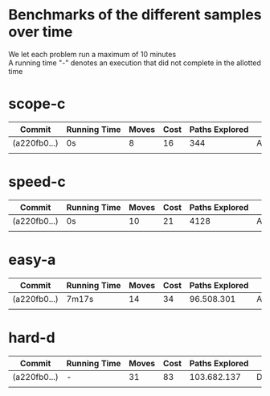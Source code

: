 ﻿# Benchmarks of the different samples over time
We let each problem run a maximum of 10 minutes  
A running time "-" denotes an execution that did not complete in the allotted time

# scope-c
| Commit | Running&nbsp;Time | Moves | Cost | Paths&nbsp;Explored | Solution |
|--------|-------------------|-------|------|---------------------|----------|
|(a220fb0...)|0s|8|16|344|AG,1,2;C,1,0;AGD,2,1;CA,2,1;DC,3,2;D,2,3;CC,2,1;CCC,1,0|
| | | | | |

# speed-c
| Commit | Running&nbsp;Time | Moves | Cost | Paths&nbsp;Explored | Solution |
|--------|-------------------|-------|------|---------------------|----------|
|(a220fb0...)|0s|10|21|4128|AG,1,2;C,1,0;AGD,2,1;CA,2,1;C,1,0;BC,3,2;B,2,1;DC,3,2;D,2,1;CCC,2,0|
| | | | | |

# easy-a
| Commit | Running&nbsp;Time | Moves | Cost | Paths&nbsp;Explored | Solution |
|--------|-------------------|-------|------|---------------------|----------|
|(a220fb0...)|7m17s|14|34|96.508.301|ACC,2,1;AA,5,2;AAA,2,0;CDG,3,2;ADG,3,2;A,3,2;AA,2,1;AAA,1,0;DGD,4,3;DG,5,4;DGG,4,3;A,6,5;AA,5,4;AAA,4,0|
| | | | | |

# hard-d
| Commit | Running&nbsp;Time | Moves | Cost | Paths&nbsp;Explored | Solution |
|--------|-------------------|-------|------|---------------------|----------|
|(a220fb0...)|-|31|83|103.682.137|D,1,0;G,1,2;C,1,5;D,1,0;GAC,2,1;CAC,2,1;DG,4,2;CD,3,2;GA,3,2;D,4,3;GAD,4,3;GAC,2,4;GA,3,4;DDD,3,0;GAD,3,2;GA,2,3;DDD,2,0;GCG,2,3;D,2,0;CAA,5,2;DGA,5,2;DCG,5,3;D,3,2;D,5,2;DDD,2,0;ACG,6,5;DCG,6,5;D,6,5;EGD,6,5;EG,5,6;DDD,5,0|
| | | | | |
